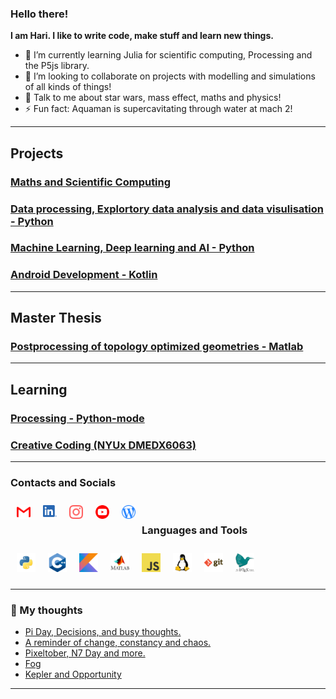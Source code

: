 ### Hello there! 

**I am Hari. I like to write code, make stuff and learn new things.** 

<!--
**I am an aspiring engineer exploring the fascinating world of science and technology and working towards being an active participant in the moving frontier of scientific and technological development. I am driven by curiosity and the sheer joy of discovery.**

**M87K452b/M87K452b** is a ✨ _special_ ✨ repository because its `README.md` (this file) appears on your GitHub profile.


- 🔭 I’m currently seeking out PhD opportunitues in my areas of interest.
-->
- 🌱 I’m currently learning Julia for scientific computing, Processing and the P5js library.
- 👯 I’m looking to collaborate on projects with modelling and simulations of all kinds of things!
- 💬 Talk to me about star wars, mass effect, maths and physics!
- ⚡ Fun fact: Aquaman is supercavitating through water at mach 2!
--- 


## Projects
### [Maths and Scientific Computing](https://github.com/M87K452b/Python-projects)
### [Data processing, Explortory data analysis and data visulisation - Python](https://github.com/M87K452b/python-eda-viz)
### [Machine Learning, Deep learning and AI - Python](https://github.com/M87K452b/all-things-ML-DL-AI)
### [Android Development - Kotlin](https://github.com/M87K452b/android-dev-w-kotlin/)

---

## Master Thesis
### [Postprocessing of topology optimized geometries - Matlab](https://github.com/M87K452b/postprocessing-topopt)

---

## Learning

### [Processing - Python-mode](https://github.com/M87K452b/learning-processing-py-mode)
### [Creative Coding (NYUx DMEDX6063)](https://github.com/M87K452b/creative-codingitp-nyu-edx)
<!----
### [C](https://github.com/M87K452b/learning-c)
### [Java](https://github.com/M87K452b/learning-java)
---->
---

### Contacts and Socials

[<img align="left" style="margin:10px" alt="M87K452b | Gmail" width="22px" src="https://github.com/M87K452b/M87K452b/blob/main/icons/gmail.svg"/>][gmail]
[<img align="left" style="margin:10px" alt="M87K452b | LinkedIn" width="22px" src="https://github.com/M87K452b/M87K452b/blob/main/icons/LI-In-Bug.png"/>][linkedin]
[<img align="left" style="margin:10px" alt="M87K452b | Instagram" width="22px" src="https://github.com/M87K452b/M87K452b/blob/main/icons/instagram.svg"/>][instagram]
[<img align="left" style="margin:10px" alt="M87K452b | Instagram" width="22px" src="https://github.com/M87K452b/M87K452b/blob/main/icons/youtube_social_circle_red.png"/>][Youtube]
[<img align="left" style="margin:10px" alt="M87K452b | Blog" width="22px" src="https://github.com/M87K452b/M87K452b/blob/main/icons/wordpress.svg"/>][website]  

<br />

### Languages and Tools

<img align="left" style="margin:10px" alt="Python" width="30px" src="https://raw.githubusercontent.com/github/explore/80688e429a7d4ef2fca1e82350fe8e3517d3494d/topics/python/python.png" />
<img align="left" style="margin:10px" alt="C++" width="30px" src="https://raw.githubusercontent.com/github/explore/80688e429a7d4ef2fca1e82350fe8e3517d3494d/topics/cpp/cpp.png" />
<img align="left" style="margin:10px" alt="Kotlin" width="30px" src="https://raw.githubusercontent.com/github/explore/80688e429a7d4ef2fca1e82350fe8e3517d3494d/topics/kotlin/kotlin.png" />
<img align="left" style="margin:10px" alt="MATLAB" width="30px" src="https://raw.githubusercontent.com/github/explore/80688e429a7d4ef2fca1e82350fe8e3517d3494d/topics/matlab/matlab.png" />
<img align="left" style="margin:10px" alt="C++" width="30px" src=https://raw.githubusercontent.com/github/explore/80688e429a7d4ef2fca1e82350fe8e3517d3494d/topics/javascript/javascript.png />
<img align="left" style="margin:10px" alt="Linux" width="30px" src="https://raw.githubusercontent.com/github/explore/80688e429a7d4ef2fca1e82350fe8e3517d3494d/topics/linux/linux.png"/>
<img align="left" style="margin:10px" alt="Git" width="30px" src="https://raw.githubusercontent.com/github/explore/80688e429a7d4ef2fca1e82350fe8e3517d3494d/topics/git/git.png" />
<img aling="left" style="margin:10px" alt="Latex" width="30px" src="https://raw.githubusercontent.com/github/explore/80688e429a7d4ef2fca1e82350fe8e3517d3494d/topics/latex/latex.png" />
<!--
<img align="left" style="margin:10px" alt="Overleaf" width="30px" src="https://images.ctfassets.net/nrgyaltdicpt/h9dpHuVys19B1sOAWvbP6/5f8d4c6d051f63e4ba450befd56f9189/ologo_square_colour_light_bg.svg" />
<img align="left" style="margin:10px" alt="Terminal" width="30px" src="https://raw.githubusercontent.com/github/explore/80688e429a7d4ef2fca1e82350fe8e3517d3494d/topics/terminal/terminal.png" />
<img aling="left" alt="Markdown" width="30px" src="https://raw.githubusercontent.com/github/explore/80688e429a7d4ef2fca1e82350fe8e3517d3494d/topics/markdown/markdown.png" />
-->

---

### 📕 My thoughts

<!-- BLOG-POST-LIST:START -->
- [Pi Day, Decisions, and busy thoughts.](https://naturalfreakuency.wordpress.com/2021/04/28/pi-day-decisions-and-busy-thoughts/)
- [A reminder of change, constancy and chaos.](https://naturalfreakuency.wordpress.com/2021/01/05/a-reminder-of-change-constancy-and-chaos/)
- [Pixeltober, N7 Day and more.](https://naturalfreakuency.wordpress.com/2019/11/21/pixeltober-n7-day-and-more/)
- [Fog](https://naturalfreakuency.wordpress.com/2019/08/06/fog/)
- [Kepler and Opportunity](https://naturalfreakuency.wordpress.com/2019/02/23/kepler-and-opportunity/)
<!-- BLOG-POST-LIST:END -->

---


[website]: https://naturalfreakuency.wordpress.com
[instagram]: https://www.instagram.com/stranger_quark
[Youtube]: https://www.youtube.com/channel/UCICL35fS_pE1Z_RKKspeXQw
[linkedin]: https://www.linkedin.com/in/vharivinay
[gmail]: mailto:vhari.vinay.2924@gmail.com
